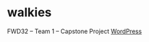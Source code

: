 # walkies

FWD32 – Team 1 – Capstone Project
[WordPress](https://goforwalkies.bcitwebdeveloper.ca/wp-admin/)

